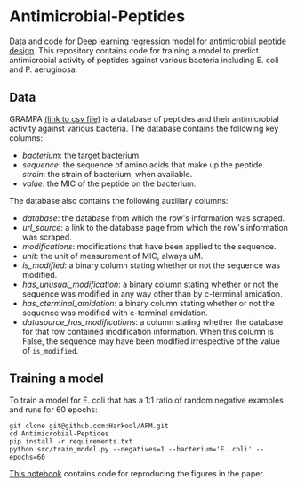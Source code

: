 # Antimicrobial-Peptides

Data and code for [Deep learning regression model for antimicrobial peptide design](https://www.biorxiv.org/content/10.1101/692681v1.full). This repository contains code for training a model to predict antimicrobial activity of peptides against various bacteria including E. coli and P. aeruginosa.

## Data
GRAMPA [(link to csv file)](https://github.com/zswitten/Antimicrobial-Peptides/blob/master/data/grampa.csv) is a database of peptides and their antimicrobial activity against various bacteria. The database contains the following key columns:
- _bacterium_: the target bacterium.
- _sequence_: the sequence of amino acids that make up the peptide.
_strain_: the strain of bacterium, when available.
- _value_: the MIC of the peptide on the bacterium.

The database also contains the following auxiliary columns:
- _database_: the database from which the row's information was scraped.
- _url_source_: a link to the database page from which the row's information was scraped.
- _modifications_: modifications that have been applied to the sequence.
- _unit_: the unit of measurement of MIC, always uM.
- _is_modified_: a binary column stating whether or not the sequence was modified.
- _has_unusual_modification_: a binary column stating whether or not the sequence was modified in any way other than by c-terminal amidation.
- _has_cterminal_amidation_: a binary column stating whether or not the sequence was modified with c-terminal amidation.
- _datasource_has_modifications_: a column stating whether the database for that row contained modification information. When this column is False, the sequence may have been modified irrespective of the value of `is_modified`.

## Training a model
To train a model for E. coli that has a 1:1 ratio of random negative examples and runs for 60 epochs: 

```
git clone git@github.com:Harkool/APM.git
cd Antimicrobial-Peptides
pip install -r requirements.txt
python src/train_model.py --negatives=1 --bacterium='E. coli' --epochs=60
```

[This notebook](https://github.com/zswitten/Antimicrobial-Peptides/blob/master/MIC_Prediction.ipynb) contains code for reproducing the figures in the paper.
